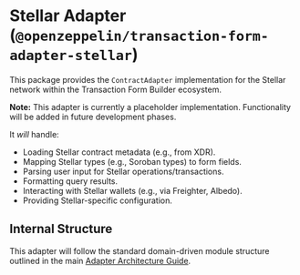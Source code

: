 # Stellar Adapter (`@openzeppelin/transaction-form-adapter-stellar`)

This package provides the `ContractAdapter` implementation for the Stellar network within the Transaction Form Builder ecosystem.

**Note:** This adapter is currently a placeholder implementation. Functionality will be added in future development phases.

It _will_ handle:

- Loading Stellar contract metadata (e.g., from XDR).
- Mapping Stellar types (e.g., Soroban types) to form fields.
- Parsing user input for Stellar operations/transactions.
- Formatting query results.
- Interacting with Stellar wallets (e.g., via Freighter, Albedo).
- Providing Stellar-specific configuration.

## Internal Structure

This adapter will follow the standard domain-driven module structure outlined in the main [Adapter Architecture Guide](../../docs/ADAPTER_ARCHITECTURE.md).
